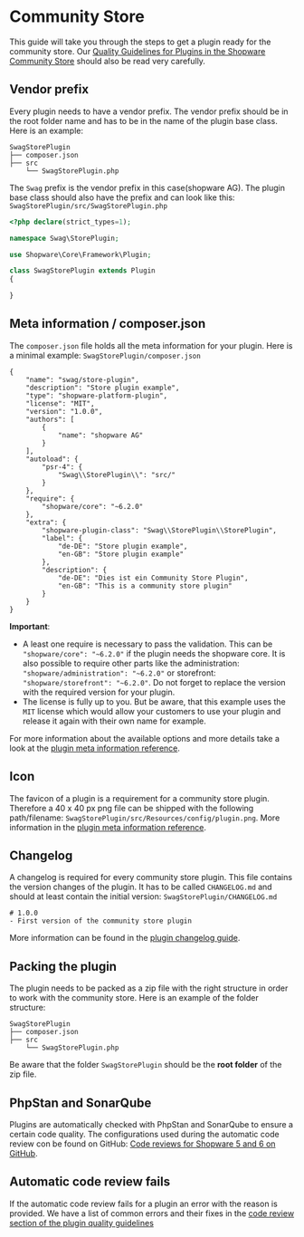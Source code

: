 # Community Store

This guide will take you through the steps to get a plugin ready for the community store. Our [Quality Guidelines for Plugins in the Shopware Community Store](https://docs.shopware.com/en/plugin-standard-for-community-store) should also be read very carefully.

## Vendor prefix

Every plugin needs to have a vendor prefix. The vendor prefix should be in the root folder name and has to be in the name of the plugin base class. Here is an example:

```text
SwagStorePlugin
├── composer.json
├── src
    └── SwagStorePlugin.php
```

The `Swag` prefix is the vendor prefix in this case\(shopware AG\). The plugin base class should also have the prefix and can look like this: `SwagStorePlugin/src/SwagStorePlugin.php`

```php
<?php declare(strict_types=1);

namespace Swag\StorePlugin;

use Shopware\Core\Framework\Plugin;

class SwagStorePlugin extends Plugin
{

}
```

## Meta information / composer.json

The `composer.json` file holds all the meta information for your plugin. Here is a minimal example: `SwagStorePlugin/composer.json`

```text
{
    "name": "swag/store-plugin",
    "description": "Store plugin example",
    "type": "shopware-platform-plugin",
    "license": "MIT",
    "version": "1.0.0",
    "authors": [
        {
            "name": "shopware AG"
        }
    ],
    "autoload": {
        "psr-4": {
            "Swag\\StorePlugin\\": "src/"
        }
    },
    "require": {
        "shopware/core": "~6.2.0"
    },
    "extra": {
        "shopware-plugin-class": "Swag\\StorePlugin\\StorePlugin",
        "label": {
            "de-DE": "Store plugin example",
            "en-GB": "Store plugin example"
        },
        "description": {
            "de-DE": "Dies ist ein Community Store Plugin",
            "en-GB": "This is a community store plugin"
        }
    }
}
```

**Important**:

* A least one require is necessary to pass the validation. This can be `"shopware/core": "~6.2.0"` if the plugin needs the shopware core. It is also possible to require other parts like the administration: `"shopware/administration": "~6.2.0"` or storefront: `"shopware/storefront": "~6.2.0"`. Do not forget to replace the version with the required version for your plugin.
* The license is fully up to you. But be aware, that this example uses the `MIT` license which would allow your customers to use your plugin and release it again with their own name for example.

For more information about the available options and more details take a look at the [plugin meta information reference](../60-references-internals/40-plugins/050-plugin-information.md).

## Icon

The favicon of a plugin is a requirement for a community store plugin. Therefore a 40 x 40 px png file can be shipped with the following path/filename: `SwagStorePlugin/src/Resources/config/plugin.png`. More information in the [plugin meta information reference](../60-references-internals/40-plugins/050-plugin-information.md).

## Changelog

A changelog is required for every community store plugin. This file contains the version changes of the plugin. It has to be called `CHANGELOG.md` and should at least contain the initial version: `SwagStorePlugin/CHANGELOG.md`

```text
# 1.0.0
- First version of the community store plugin
```

More information can be found in the [plugin changelog guide](../60-references-internals/40-plugins/060-plugin-changelog.md).

## Packing the plugin

The plugin needs to be packed as a zip file with the right structure in order to work with the community store. Here is an example of the folder structure:

```text
SwagStorePlugin
├── composer.json
├── src
    └── SwagStorePlugin.php
```

Be aware that the folder `SwagStorePlugin` should be the **root folder** of the zip file.

## PhpStan and SonarQube

Plugins are automatically checked with PhpStan and SonarQube to ensure a certain code quality. The configurations used during the automatic code review con be found on GitHub: [Code reviews for Shopware 5 and 6 on GitHub](https://github.com/shopwareLabs/store-plugin-codereview).

## Automatic code review fails

If the automatic code review fails for a plugin an error with the reason is provided. We have a list of common errors and their fixes in the [code review section of the plugin quality guidelines](https://docs.shopware.com/en/plugin-standard-for-community-store#code-review-errors)

